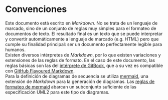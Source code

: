 # Convenciones

Este documento está escrito en *Markdown*. No se trata de un lenguaje de marcado, sino de un conjunto de reglas muy simples para el formateo de documentos de texto. El resultado final es un texto que se puede interpretar y convertir automáticamente a lenguaje de marcado (e.g. HTML) pero que cumple su finalidad principal: ser un documento perfectamente legible para humanos.  
Existen diversos intérpretes de *Markdown*, por lo que existen variaciones y extensiones de las reglas de formato. En el caso de este documento, las reglas básicas son las del [intérprete de GitBook](https://gitbookio.gitbooks.io/markdown/content/index.html), que a su vez es compatible con [GitHub Flavoured Markdown](https://guides.github.com/features/mastering-markdown/).  
Para la definición de diagramas de secuencia se utiliza [mermaid](https://github.com/knsv/mermaid), una extensión de *Markdown* para la generación de diagramas. Las [reglas de formateo de mermaid](https://knsv.github.io/mermaid/#sequence-diagrams) abarcan un subconjunto suficiente de las especificación UML2 para este tipo de diagramas.